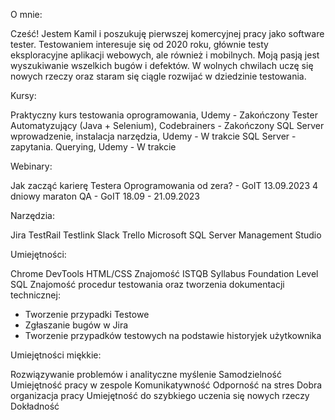 O mnie:

Cześć! Jestem Kamil i poszukuję pierwszej komercyjnej pracy jako software tester. Testowaniem interesuje się od 2020 roku, głównie testy eksploracyjne aplikacji webowych, ale również i mobilnych. Moją pasją jest wyszukiwanie wszelkich bugów i defektów. W wolnych chwilach uczę się nowych rzeczy oraz staram się ciągle rozwijać w dziedzinie testowania.

Kursy:

Praktyczny kurs testowania oprogramowania, Udemy - Zakończony
Tester Automatyzujący (Java + Selenium), Codebrainers - Zakończony
SQL Server wprowadzenie, instalacja narzędzia, Udemy - W trakcie
SQL Server - zapytania. Querying, Udemy - W trakcie

Webinary:

Jak zacząć karierę Testera Oprogramowania od zera? - GoIT 13.09.2023
4 dniowy maraton QA - GoIT 18.09 - 21.09.2023

Narzędzia:

Jira
TestRail
Testlink
Slack
Trello
Microsoft SQL Server Management Studio

Umiejętności:

Chrome DevTools
HTML/CSS
Znajomość ISTQB Syllabus Foundation Level
SQL
Znajomość procedur testowania oraz tworzenia dokumentacji technicznej:
- Tworzenie przypadki Testowe
- Zgłaszanie bugów w Jira
- Tworzenie przypadków testowych na podstawie historyjek użytkownika

Umiejętności miękkie:

Rozwiązywanie problemów i analityczne myślenie
Samodzielność
Umiejętność pracy w zespole
Komunikatywność
Odporność na stres
Dobra organizacja pracy
Umiejętność do szybkiego uczenia się nowych rzeczy
Dokładność



